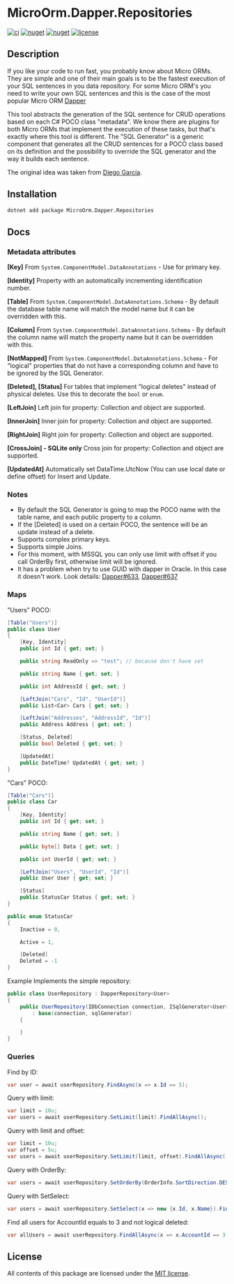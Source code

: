 # MicroOrm.Dapper.Repositories

[![ci](https://img.shields.io/github/actions/workflow/status/phnx47/dapper-repositories/ci.yml?branch=main&label=ci&logo=github%20actions&logoColor=white&style=flat-square)](https://github.com/phnx47/dapper-repositories/actions/workflows/ci.yml)
[![nuget](https://img.shields.io/nuget/v/MicroOrm.Dapper.Repositories?logo=nuget&style=flat-square)](https://www.nuget.org/packages/MicroOrm.Dapper.Repositories)
[![nuget](https://img.shields.io/nuget/dt/MicroOrm.Dapper.Repositories?logo=nuget&style=flat-square)](https://www.nuget.org/packages/MicroOrm.Dapper.Repositories)
[![license](https://img.shields.io/github/license/phnx47/dapper-repositories?style=flat-square)](https://github.com/phnx47/dapper-repositories/blob/main/LICENSE)

## Description

If you like your code to run fast, you probably know about Micro ORMs. They are simple and one of their main goals is to be the fastest execution of your SQL sentences in you data
repository. For some Micro ORM's you need to write your own SQL sentences and this is the case of the most popular Micro
ORM [Dapper](https://github.com/DapperLib/Dapper)

This tool abstracts the generation of the SQL sentence for CRUD operations based on each C# POCO class "metadata". We know there are plugins for both Micro ORMs that implement the
execution of these tasks, but that's exactly where this tool is different. The "SQL Generator" is a generic component that generates all the CRUD sentences for a POCO class based
on its definition and the possibility to override the SQL generator and the way it builds each sentence.

The original idea was taken from [Diego García](https://github.com/ElNinjaGaiden/Dapper.DataRepositories).

## Installation

```sh
dotnet add package MicroOrm.Dapper.Repositories
```

## Docs

### Metadata attributes

**[Key]**
From `System.ComponentModel.DataAnnotations` - Use for primary key.

**[Identity]**
Property with an automatically incrementing identification number.

**[Table]**
From `System.ComponentModel.DataAnnotations.Schema` - By default the database table name will match the model name but it can be overridden with this.

**[Column]**
From `System.ComponentModel.DataAnnotations.Schema` - By default the column name will match the property name but it can be overridden with this.

**[NotMapped]**
From `System.ComponentModel.DataAnnotations.Schema` - For "logical" properties that do not have a corresponding column and have to be ignored by the SQL Generator.

**[Deleted], [Status]**
For tables that implement "logical deletes" instead of physical deletes. Use this to decorate the `bool` or `enum`.

**[LeftJoin]**
Left join for property: Collection and object are supported.

**[InnerJoin]**
Inner join for property: Collection and object are supported.

**[RightJoin]**
Right join for property: Collection and object are supported.

**[CrossJoin] - SQLite only**
Cross join for property: Collection and object are supported.

**[UpdatedAt]**
Automatically set DataTime.UtcNow (You can use local date or define offset) for Insert and Update.

### Notes

* By default the SQL Generator is going to map the POCO name with the table name, and each public property to a column.
* If the [Deleted] is used on a certain POCO, the sentence will be an update instead of a delete.
* Supports complex primary keys.
* Supports simple Joins.
* For this moment, with MSSQL you can only use limit with offset if you call OrderBy first, otherwise limit will be ignored.
* It has a problem when try to use GUID with dapper in Oracle. In this case it doesn't work. Look details: [Dapper#633](https://github.com/DapperLib/Dapper/issues/633), [Dapper#637](https://github.com/DapperLib/Dapper/issues/637)

### Maps

"Users" POCO:

```c#
[Table("Users")]
public class User
{
    [Key, Identity]
    public int Id { get; set; }

    public string ReadOnly => "test"; // because don't have set

    public string Name { get; set; }

    public int AddressId { get; set; }

    [LeftJoin("Cars", "Id", "UserId")]
    public List<Car> Cars { get; set; }

    [LeftJoin("Addresses", "AddressId", "Id")]
    public Address Address { get; set; }

    [Status, Deleted]
    public bool Deleted { get; set; }

    [UpdatedAt]
    public DateTime? UpdatedAt { get; set; }
}
```

"Cars" POCO:

```c#
[Table("Cars")]
public class Car
{
    [Key, Identity]
    public int Id { get; set; }

    public string Name { get; set; }

    public byte[] Data { get; set; }

    public int UserId { get; set; }

    [LeftJoin("Users", "UserId", "Id")]
    public User User { get; set; }

    [Status]
    public StatusCar Status { get; set; }
}

public enum StatusCar
{
    Inactive = 0,

    Active = 1,

    [Deleted]
    Deleted = -1
}
```

Example Implements the simple repository:

```c#
public class UserRepository : DapperRepository<User>
{
    public UserRepository(IDbConnection connection, ISqlGenerator<User> sqlGenerator)
        : base(connection, sqlGenerator)
    {

    }
}
```

### Queries

Find by ID:

```c#
var user = await userRepository.FindAsync(x => x.Id == 5);
```

Query with limit:

```c#
var limit = 10u;
var users = await userRepository.SetLimit(limit).FindAllAsync();
```

Query with limit and offset:

```c#
var limit = 10u;
var offset = 5u;
var users = await userRepository.SetLimit(limit, offset).FindAllAsync();
```

Query with OrderBy:

```c#
var users = await userRepository.SetOrderBy(OrderInfo.SortDirection.DESC, x => x.CreatedAt).FindAllAsync();
```

Query with SetSelect:

```c#
var users = await userRepository.SetSelect(x => new {x.Id, x.Name}).FindAllAsync();
```

Find all users for AccountId equals to 3 and not logical deleted:

```c#
var allUsers = await userRepository.FindAllAsync(x => x.AccountId == 3 && x.Deleted != false);
```

## License

All contents of this package are licensed under the [MIT license](https://opensource.org/licenses/MIT).
